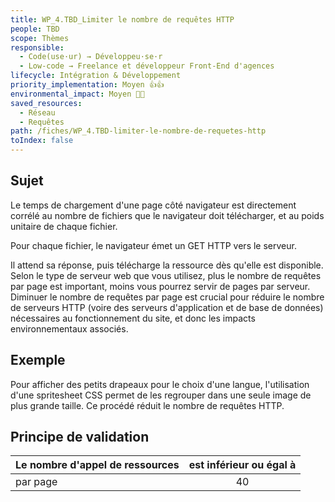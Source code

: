 ```yaml
---
title: WP_4.TBD_Limiter le nombre de requêtes HTTP
people: TBD
scope: Thèmes
responsible:
  - Code(use·ur) → Développeu·se·r
  - Low-code → Freelance et développeur Front-End d'agences
lifecycle: Intégration & Développement
priority_implementation: Moyen 👍👍
environmental_impact: Moyen 🌱🌱
saved_resources:
  - Réseau
  - Requêtes
path: /fiches/WP_4.TBD-limiter-le-nombre-de-requetes-http
toIndex: false
---
```


## Sujet

Le temps de chargement d'une page côté navigateur est directement corrélé au nombre de fichiers que le navigateur doit télécharger, et au poids unitaire de chaque fichier.

Pour chaque fichier, le navigateur émet un GET HTTP vers le serveur.

Il attend sa réponse, puis télécharge la ressource dès qu'elle est disponible. Selon le type de serveur web que vous utilisez, plus le nombre de requêtes par page est important, moins vous pourrez servir de pages par serveur. Diminuer le nombre de requêtes par page est crucial pour réduire le nombre de serveurs HTTP (voire des serveurs d'application et de base de données) nécessaires au fonctionnement du site, et donc les impacts environnementaux associés.

## Exemple

Pour afficher des petits drapeaux pour le choix d'une langue, l'utilisation d'une spritesheet CSS permet de les regrouper dans une seule image de plus grande taille. Ce procédé réduit le nombre de requêtes HTTP.

## Principe de validation

| Le nombre d'appel de ressources | est inférieur ou égal à |
| ------------------------------- | :---------------------: |
| par page                        |           40            |
